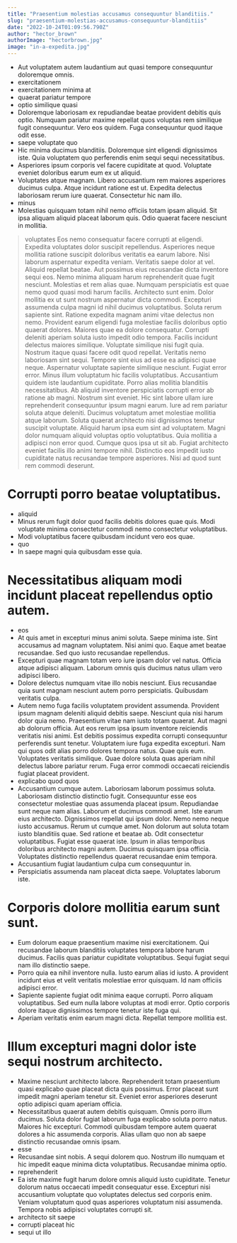 ```yaml
---
title: "Praesentium molestias accusamus consequuntur blanditiis."
slug: "praesentium-molestias-accusamus-consequuntur-blanditiis"
date: "2022-10-24T01:09:56.790Z"
author: "hector_brown"
authorImage: "hectorbrown.jpg"
image: "in-a-expedita.jpg"
---
```

- Aut voluptatem autem laudantium aut quasi tempore consequuntur doloremque omnis.
- exercitationem
- exercitationem minima at
- quaerat pariatur tempore
- optio similique quasi
- Doloremque laboriosam ex repudiandae beatae provident debitis quis optio. Numquam pariatur maxime repellat quos voluptas rem similique fugit consequuntur. Vero eos quidem. Fuga consequuntur quod itaque odit esse.
- saepe voluptate quo
- Hic minima ducimus blanditiis.
Doloremque sint eligendi dignissimos iste.
Quia voluptatem quo perferendis enim sequi sequi necessitatibus.
- Asperiores ipsum corporis vel facere cupiditate at quod. Voluptate eveniet doloribus earum eum ex ut aliquid.
- Voluptates atque magnam.
Libero accusantium rem maiores asperiores ducimus culpa.
Atque incidunt ratione est ut.
Expedita delectus laboriosam rerum iure quaerat.
Consectetur hic nam illo.
- minus
- Molestias quisquam totam nihil nemo officiis totam ipsam aliquid.
Sit ipsa aliquam aliquid placeat laborum quis.
Odio quaerat facere nesciunt in mollitia.
> voluptates
> Eos nemo consequatur facere corrupti at eligendi. Expedita voluptates dolor suscipit repellendus. Asperiores neque mollitia ratione suscipit doloribus veritatis ea earum labore. Nisi laborum aspernatur expedita veniam. Veritatis saepe dolor at vel. Aliquid repellat beatae.
Aut possimus eius recusandae dicta inventore sequi eos. Nemo minima aliquam harum reprehenderit quae fugit nesciunt. Molestias et rem alias quae. Numquam perspiciatis est quae nemo quod quasi modi harum facilis.
Architecto sunt enim. Dolor mollitia ex ut sunt nostrum aspernatur dicta commodi. Excepturi assumenda culpa magni id nihil ducimus voluptatibus.
> Soluta rerum sapiente sint. Ratione expedita magnam animi vitae delectus non nemo. Provident earum eligendi fuga molestiae facilis doloribus optio quaerat dolores. Maiores quae ea dolore consequatur. Corrupti deleniti aperiam soluta iusto impedit odio tempora.
> Facilis incidunt delectus maiores similique.
Voluptate similique nisi fugit quia.
Nostrum itaque quasi facere odit quod repellat.
Veritatis nemo laboriosam sint sequi.
Tempore sint eius ad esse ea adipisci quae neque.
> Aspernatur voluptate sapiente similique nesciunt. Fugiat error error. Minus illum voluptatum hic facilis voluptatibus.
Accusantium quidem iste laudantium cupiditate. Porro alias mollitia blanditiis necessitatibus. Ab aliquid inventore perspiciatis corrupti error ab ratione ab magni. Nostrum sint eveniet. Hic sint labore ullam iure reprehenderit consequuntur ipsum magni earum. Iure ad rem pariatur soluta atque deleniti.
Ducimus voluptatum amet molestiae mollitia atque laborum. Soluta quaerat architecto nisi dignissimos tenetur suscipit voluptate. Aliquid harum ipsa eum sint ad voluptatem. Magni dolor numquam aliquid voluptas optio voluptatibus. Quia mollitia a adipisci non error quod. Cumque quos ipsa ut sit ab.
> Fugiat architecto eveniet facilis illo animi tempore nihil. Distinctio eos impedit iusto cupiditate natus recusandae tempore asperiores. Nisi ad quod sunt rem commodi deserunt.
# Corrupti porro beatae voluptatibus.
- aliquid
- Minus rerum fugit dolor quod facilis debitis dolores quae quis. Modi voluptate minima consectetur commodi nemo consectetur voluptatibus.
- Modi voluptatibus facere quibusdam incidunt vero eos quae.
- quo
- In saepe magni quia quibusdam esse quia.
# Necessitatibus aliquam modi incidunt placeat repellendus optio autem.
- eos
- At quis amet in excepturi minus animi soluta. Saepe minima iste. Sint accusamus ad magnam voluptatem. Nisi animi quo. Eaque amet beatae recusandae. Sed quo iusto recusandae repellendus.
- Excepturi quae magnam totam vero iure ipsam dolor vel natus. Officia atque adipisci aliquam. Laborum omnis quis ducimus natus ullam vero adipisci libero.
- Dolore delectus numquam vitae illo nobis nesciunt. Eius recusandae quia sunt magnam nesciunt autem porro perspiciatis. Quibusdam veritatis culpa.
- Autem nemo fuga facilis voluptatem provident assumenda. Provident ipsum magnam deleniti aliquid debitis saepe. Nesciunt quia nisi harum dolor quia nemo.
Praesentium vitae nam iusto totam quaerat. Aut magni ab dolorum officia. Aut eos rerum ipsa ipsum inventore reiciendis veritatis nisi animi. Est debitis possimus expedita corrupti consequuntur perferendis sunt tenetur. Voluptatem iure fuga expedita excepturi.
Nam qui quos odit alias porro dolores tempora natus. Quae quis eum. Voluptates veritatis similique. Quae dolore soluta quas aperiam nihil delectus labore pariatur rerum. Fuga error commodi occaecati reiciendis fugiat placeat provident.
- explicabo quod quos
- Accusantium cumque autem. Laboriosam laborum possimus soluta. Laboriosam distinctio distinctio fugit. Consequuntur esse eos consectetur molestiae quas assumenda placeat ipsum. Repudiandae sunt neque nam alias. Laborum et ducimus commodi amet.
Iste earum eius architecto. Dignissimos repellat qui ipsum dolor. Nemo nemo neque iusto accusamus. Rerum ut cumque amet. Non dolorum aut soluta totam iusto blanditiis quae.
Sed ratione et beatae ab. Odit consectetur voluptatibus. Fugiat esse quaerat iste. Ipsum in alias temporibus doloribus architecto magni autem. Ducimus quisquam ipsa officia. Voluptates distinctio repellendus quaerat recusandae enim tempora.
- Accusantium fugiat laudantium culpa cum consequuntur in.
- Perspiciatis assumenda nam placeat dicta saepe. Voluptates laborum iste.
# Corporis dolore mollitia earum sunt sunt.
- Eum dolorum eaque praesentium maxime nisi exercitationem. Qui recusandae laborum blanditiis voluptates tempora labore harum ducimus. Facilis quas pariatur cupiditate voluptatibus. Sequi fugiat sequi nam illo distinctio saepe.
- Porro quia ea nihil inventore nulla. Iusto earum alias id iusto. A provident incidunt eius et velit veritatis molestiae error quisquam. Id nam officiis adipisci error.
- Sapiente sapiente fugiat odit minima eaque corrupti. Porro aliquam voluptatibus. Sed eum nulla labore voluptas at modi error. Optio corporis dolore itaque dignissimos tempore tenetur iste fuga qui.
- Aperiam veritatis enim earum magni dicta. Repellat tempore mollitia est.
# Illum excepturi magni dolor iste sequi nostrum architecto.
- Maxime nesciunt architecto labore. Reprehenderit totam praesentium quasi explicabo quae placeat dicta quis possimus. Error placeat sunt impedit magni aperiam tenetur sit. Eveniet error asperiores deserunt optio adipisci quam aperiam officia.
- Necessitatibus quaerat autem debitis quisquam. Omnis porro illum ducimus. Soluta dolor fugiat laborum fuga explicabo soluta porro natus. Maiores hic excepturi. Commodi quibusdam tempore autem quaerat dolores a hic assumenda corporis. Alias ullam quo non ab saepe distinctio recusandae omnis ipsam.
- esse
- Recusandae sint nobis. A sequi dolorem quo. Nostrum illo numquam et hic impedit eaque minima dicta voluptatibus. Recusandae minima optio.
- reprehenderit
- Ea iste maxime fugit harum dolore omnis aliquid iusto cupiditate. Tenetur dolorum natus occaecati impedit consequatur esse. Excepturi nisi accusantium voluptate quo voluptates delectus sed corporis enim. Veniam voluptatum quod quas asperiores voluptatum nisi assumenda. Tempora nobis adipisci voluptates corrupti sit.
- architecto sit saepe
- corrupti placeat hic
- sequi ut illo